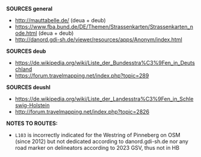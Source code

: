 ﻿**SOURCES general**
- http://mauttabelle.de/ (deua + deub)
- https://www.fba.bund.de/DE/Themen/Strassenkarten/Strassenkarten_node.html (deua + deub)
- http://danord.gdi-sh.de/viewer/resources/apps/Anonym/index.html

**SOURCES deub**
- https://de.wikipedia.org/wiki/Liste_der_Bundesstra%C3%9Fen_in_Deutschland
- https://forum.travelmapping.net/index.php?topic=289

**SOURCES deushl**
- https://de.wikipedia.org/wiki/Liste_der_Landesstra%C3%9Fen_in_Schleswig-Holstein
- http://forum.travelmapping.net/index.php?topic=2826

**NOTES TO ROUTES:**
- `L103` is incorrectly indicated for the Westring of Pinneberg on OSM (since 2012) but not dedicated according to danord.gdi-sh.de nor any road marker on delineators according to 2023 GSV, thus not in HB
